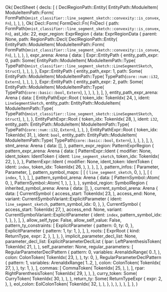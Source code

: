 Ok(
    DeclSheet {
        decls: [
            (
                DeclRegionPath::Entity(
                    EntityPath::ModuleItem(
                        ModuleItemPath::Form(
                            FormPath(`mnist_classifier::line_segment_sketch::convexity::is_convex`, `Fn`),
                        ),
                    ),
                ),
                Ok(
                    Decl::Form(
                        FormDecl::Fn(
                            FnDecl {
                                path: FormPath(`mnist_classifier::line_segment_sketch::convexity::is_convex`, `Fn`),
                                ast_idx: 22,
                                expr_region: ExprRegion {
                                    data: ExprRegionData {
                                        parent: None,
                                        path: RegionPath::Decl(
                                            DeclRegionPath::Entity(
                                                EntityPath::ModuleItem(
                                                    ModuleItemPath::Form(
                                                        FormPath(`mnist_classifier::line_segment_sketch::convexity::is_convex`, `Fn`),
                                                    ),
                                                ),
                                            ),
                                        ),
                                        expr_arena: Arena {
                                            data: [
                                                Expr::EntityPath {
                                                    entity_path_expr: 0,
                                                    path: Some(
                                                        EntityPath::ModuleItem(
                                                            ModuleItemPath::Type(
                                                                TypePath(`mnist_classifier::line_segment_sketch::LineSegmentSketch`, `Struct`),
                                                            ),
                                                        ),
                                                    ),
                                                },
                                                Expr::EntityPath {
                                                    entity_path_expr: 1,
                                                    path: Some(
                                                        EntityPath::ModuleItem(
                                                            ModuleItemPath::Type(
                                                                TypePath(`core::num::i32`, `Extern`),
                                                            ),
                                                        ),
                                                    ),
                                                },
                                                Expr::EntityPath {
                                                    entity_path_expr: 2,
                                                    path: Some(
                                                        EntityPath::ModuleItem(
                                                            ModuleItemPath::Type(
                                                                TypePath(`core::basic::bool`, `Extern`),
                                                            ),
                                                        ),
                                                    ),
                                                },
                                            ],
                                        },
                                        entity_path_expr_arena: Arena {
                                            data: [
                                                EntityPathExpr::Root {
                                                    token_idx: TokenIdx(
                                                        24,
                                                    ),
                                                    ident: `LineSegmentSketch`,
                                                    entity_path: EntityPath::ModuleItem(
                                                        ModuleItemPath::Type(
                                                            TypePath(`mnist_classifier::line_segment_sketch::LineSegmentSketch`, `Struct`),
                                                        ),
                                                    ),
                                                },
                                                EntityPathExpr::Root {
                                                    token_idx: TokenIdx(
                                                        28,
                                                    ),
                                                    ident: `i32`,
                                                    entity_path: EntityPath::ModuleItem(
                                                        ModuleItemPath::Type(
                                                            TypePath(`core::num::i32`, `Extern`),
                                                        ),
                                                    ),
                                                },
                                                EntityPathExpr::Root {
                                                    token_idx: TokenIdx(
                                                        31,
                                                    ),
                                                    ident: `bool`,
                                                    entity_path: EntityPath::ModuleItem(
                                                        ModuleItemPath::Type(
                                                            TypePath(`core::basic::bool`, `Extern`),
                                                        ),
                                                    ),
                                                },
                                            ],
                                        },
                                        stmt_arena: Arena {
                                            data: [],
                                        },
                                        pattern_expr_region: PatternExprRegion {
                                            pattern_expr_arena: Arena {
                                                data: [
                                                    PatternExpr::Ident {
                                                        modifier: None,
                                                        ident_token: IdentToken {
                                                            ident: `line_segment_sketch`,
                                                            token_idx: TokenIdx(
                                                                22,
                                                            ),
                                                        },
                                                    },
                                                    PatternExpr::Ident {
                                                        modifier: None,
                                                        ident_token: IdentToken {
                                                            ident: `index`,
                                                            token_idx: TokenIdx(
                                                                26,
                                                            ),
                                                        },
                                                    },
                                                ],
                                            },
                                            pattern_infos: [
                                                Parameter,
                                                Parameter,
                                            ],
                                            pattern_symbol_maps: [
                                                [
                                                    (
                                                        `line_segment_sketch`,
                                                        0,
                                                    ),
                                                ],
                                                [
                                                    (
                                                        `index`,
                                                        1,
                                                    ),
                                                ],
                                            ],
                                            pattern_symbol_arena: Arena {
                                                data: [
                                                    PatternSymbol::Atom(
                                                        0,
                                                    ),
                                                    PatternSymbol::Atom(
                                                        1,
                                                    ),
                                                ],
                                            },
                                        },
                                        symbol_region: SymbolRegion {
                                            inherited_symbol_arena: Arena {
                                                data: [],
                                            },
                                            current_symbol_arena: Arena {
                                                data: [
                                                    CurrentSymbol {
                                                        access_start: TokenIdx(
                                                            23,
                                                        ),
                                                        access_end: None,
                                                        variant: CurrentSymbolVariant::ExplicitParameter {
                                                            ident: `line_segment_sketch`,
                                                            pattern_symbol_idx: 0,
                                                        },
                                                    },
                                                    CurrentSymbol {
                                                        access_start: TokenIdx(
                                                            27,
                                                        ),
                                                        access_end: None,
                                                        variant: CurrentSymbolVariant::ExplicitParameter {
                                                            ident: `index`,
                                                            pattern_symbol_idx: 1,
                                                        },
                                                    },
                                                ],
                                            },
                                            allow_self_type: False,
                                            allow_self_value: False,
                                            pattern_ty_constraints: [
                                                ExplicitParameter {
                                                    pattern: 0,
                                                    ty: 0,
                                                },
                                                ExplicitParameter {
                                                    pattern: 1,
                                                    ty: 1,
                                                },
                                            ],
                                        },
                                        roots: [
                                            ExprRoot {
                                                kind: ReturnType,
                                                expr: 2,
                                            },
                                        ],
                                    },
                                },
                                implicit_parameter_decl_list: None,
                                parameter_decl_list: ExplicitParameterDeclList {
                                    lpar: LeftParenthesisToken(
                                        TokenIdx(
                                            21,
                                        ),
                                    ),
                                    self_parameter: None,
                                    regular_parameters: [
                                        RegularParameterDeclPattern {
                                            pattern: 0,
                                            variables: ArenaIdxRange(
                                                0..1,
                                            ),
                                            colon: ColonToken(
                                                TokenIdx(
                                                    23,
                                                ),
                                            ),
                                            ty: 0,
                                        },
                                        RegularParameterDeclPattern {
                                            pattern: 1,
                                            variables: ArenaIdxRange(
                                                1..2,
                                            ),
                                            colon: ColonToken(
                                                TokenIdx(
                                                    27,
                                                ),
                                            ),
                                            ty: 1,
                                        },
                                    ],
                                    commas: [
                                        CommaToken(
                                            TokenIdx(
                                                25,
                                            ),
                                        ),
                                    ],
                                    rpar: RightParenthesisToken(
                                        TokenIdx(
                                            29,
                                        ),
                                    ),
                                },
                                curry_token: Some(
                                    CurryToken(
                                        TokenIdx(
                                            30,
                                        ),
                                    ),
                                ),
                                return_ty: Some(
                                    ReturnTypeExpr {
                                        expr: 2,
                                    },
                                ),
                                eol_colon: EolColonToken(
                                    TokenIdx(
                                        32,
                                    ),
                                ),
                            },
                        ),
                    ),
                ),
            ),
        ],
    },
)
